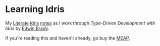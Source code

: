 # Learning Idris

My [Literate][] [Idris][] [notes](out) as I work through
*Type-Driven Development with Idris* by [Edwin Brady][].

If you're reading this and haven't already, go buy the [MEAP][].

[Literate]: http://docs.idris-lang.org/en/latest/tutorial/miscellany.html#literate-programming
[Idris]: https://github.com/idris-lang/Idris-dev
[Edwin Brady]: https://github.com/edwinb
[MEAP]: https://www.manning.com/books/type-driven-development-with-idris
